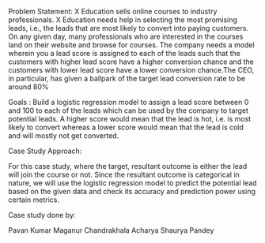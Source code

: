 Problem Statement:
X Education sells online courses to industry professionals. X Education needs help in selecting the most promising leads, i.e., the leads that are most likely to convert into paying customers.
On any given day, many professionals who are interested in the courses land on their website and browse for courses.
The company needs a model wherein you a lead score is assigned to each of the leads such that the customers with higher lead score have a higher conversion chance and the customers with lower lead score have a lower conversion chance.The CEO, in particular, has given a ballpark of the target lead conversion rate to be around 80%

Goals : 
Build a logistic regression model to assign a lead score between 0 and 100 to each of the leads which can be used by the company to target potential leads. A higher score would mean that the lead is hot, i.e. is most likely to convert whereas a lower score would mean that the lead is cold and will mostly not get converted.

Case Study Approach:

For this case study, where the target, resultant outcome is either the lead will join the course or not. Since the resultant outcome is categorical in nature, we will use the logistic regression model to predict the potential lead based on the given data and check its accuracy and prediction power using certain metrics.

Case study done by:

Pavan Kumar Maganur
Chandrakhala Acharya
Shaurya Pandey
